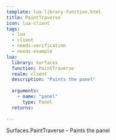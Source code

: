 ```yaml
---
template: lua-library-function.html
title: PaintTraverse
icon: lua-client
tags:
  - lua
  - client
  - needs-verification
  - needs-example
lua:
  library: Surfaces
  function: PaintTraverse
  realm: client
  description: "Paints the panel"
  
  arguments:
    - name: "panel"
      type: Panel
  returns:
    
---
```


<div class="lua__search__keywords">
Surfaces.PaintTraverse &#x2013; Paints the panel
</div>

